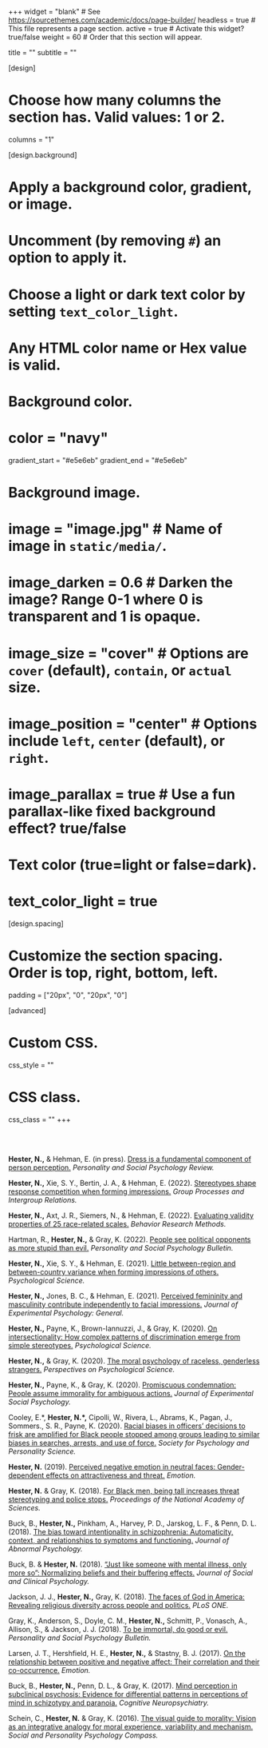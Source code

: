 +++
widget = "blank"  # See https://sourcethemes.com/academic/docs/page-builder/
headless = true  # This file represents a page section.
active = true  # Activate this widget? true/false
weight = 60  # Order that this section will appear.

title = ""
subtitle = ""

[design]
  # Choose how many columns the section has. Valid values: 1 or 2.
  columns = "1"

[design.background]
  # Apply a background color, gradient, or image.
  #   Uncomment (by removing `#`) an option to apply it.
  #   Choose a light or dark text color by setting `text_color_light`.
  #   Any HTML color name or Hex value is valid.

  # Background color.
  # color = "navy"
 
gradient_start = "#e5e6eb"
gradient_end = "#e5e6eb"
  
  # Background image.
  # image = "image.jpg"  # Name of image in `static/media/`.
  # image_darken = 0.6  # Darken the image? Range 0-1 where 0 is transparent and 1 is opaque.
  # image_size = "cover"  #  Options are `cover` (default), `contain`, or `actual` size.
  # image_position = "center"  # Options include `left`, `center` (default), or `right`.
  # image_parallax = true  # Use a fun parallax-like fixed background effect? true/false
  
  # Text color (true=light or false=dark).
  # text_color_light = true

[design.spacing]
  # Customize the section spacing. Order is top, right, bottom, left.
  padding = ["20px", "0", "20px", "0"]

[advanced]
 # Custom CSS. 
 css_style = ""
 
 # CSS class.
 css_class = ""
+++

</br></br>

<p><strong>Hester, N.,</strong> & Hehman, E. (in press). <a href="https://neilrhester.com/files/PSPR_2023_Preprint.pdf">Dress is a fundamental component of person perception.</a> <em>Personality and Social Psychology Review.</em></p>
<p><strong>Hester, N.,</strong> Xie, S. Y., Bertin, J. A., & Hehman, E. (2022). <a href="https://neilrhester.com/files/GPIR_2022.pdf">Stereotypes shape response competition when forming impressions.</a> <em>Group Processes and Intergroup Relations.</em></p>
<p><strong>Hester, N.,</strong> Axt, J. R., Siemers, N., & Hehman, E. (2022). <a href="https://neilrhester.com/files/BRM_2022_Preprint.pdf">Evaluating validity properties of 25 race-related scales.</a> <em> Behavior Research Methods.</em></p>
<p>Hartman, R., <strong>Hester, N.,</strong> & Gray, K. (2022). <a href="https://neilrhester.com/files/PSPB_2022.pdf">People see political opponents as more stupid than evil.</a> <em> Personality and Social Psychology Bulletin.</em></p>
<p><strong>Hester, N.,</strong> Xie, S. Y., & Hehman, E. (2021). <a href="https://neilrhester.com/files/PSCI_2021.pdf">Little between-region and between-country variance when forming impressions of others.</a> <em> Psychological Science.</em></p>
<p><strong>Hester, N.,</strong> Jones, B. C., & Hehman, E. (2021). <a href="https://neilrhester.com/files/JEPG_2020.pdf">Perceived femininity and masculinity contribute independently to facial impressions.</a> <em> Journal of Experimental Psychology: General.</em></p>
<p><strong>Hester, N.,</strong> Payne, K., Brown-Iannuzzi, J., & Gray, K. (2020). <a href="https://neilrhester.com/files/PSCI_2020.pdf">On intersectionality: How complex patterns of discrimination emerge from simple stereotypes.</a> <em>Psychological Science.</em></p> 
<p><strong>Hester, N.,</strong> & Gray, K. (2020). <a href="https://neilrhester.com/files/POPS_2020.pdf">The moral psychology of raceless, genderless strangers.</a> <em>Perspectives on Psychological Science.</em></p>
<p><strong>Hester, N.,</strong> Payne, K., & Gray, K. (2020). <a href="https://neilrhester.com/files/JESP_2020.pdf">Promiscuous condemnation: People assume immorality for ambiguous actions.</a> <em>Journal of Experimental Social Psychology.</em></p>
<p>Cooley,	E.*,	<strong>Hester,	N.*,</strong>	Cipolli,	W.,	Rivera,	L.,	Abrams,	K.,	Pagan,	J.,	Sommers.,	S.	R.,	Payne, K.	(2020).	<a href="https://neilrhester.com/files/SPPS_2020.pdf">Racial	biases	in	officers’	decisions	to frisk are	amplified	for	Black	people stopped among	groups leading to	similar	biases in searches,	arrests, and use of force.</a> <em>Society for Psychology and Personality	Science.</em></p>
<p><strong>Hester, N.</strong> (2019). <a href="https://neilrhester.com/files/EMO_2019.pdf">Perceived negative emotion in neutral faces: Gender-dependent effects on attractiveness and threat.</a> <em>Emotion.</em></p>
<p><strong>Hester, N.</strong> &amp; Gray, K. (2018). <a href="https://neilrhester.com/files/PNAS_2018.pdf">For Black men, being tall increases threat stereotyping and police stops.</a> <em>Proceedings of the National Academy of Sciences.</em></p>
<p>Buck, B., <strong>Hester, N.,</strong> Pinkham, A., Harvey, P. D., Jarskog, L. F., &amp; Penn, D. L. (2018). <a href="https://neilrhester.com/files/JAP_2018.pdf">The bias toward intentionality in schizophrenia: Automaticity, context, and relationships to symptoms and functioning.</a> <i>Journal of Abnormal Psychology.</i></p>
<p>Buck, B. &amp; <strong>Hester, N.</strong> (2018). <a href="https://neilrhester.com/files/JSCP_2018.pdf">“Just like someone with mental illness, only more so”: Normalizing beliefs and their buffering effects.</a> <em>Journal of Social and Clinical Psychology.</em></p>
<p>Jackson, J. J., <strong>Hester, N.,</strong> Gray, K. (2018). <a href="https://neilrhester.com/files/PLOS_2018.pdf">The faces of God in America: Revealing religious diversity across people and politics.</a> <em>PLoS ONE.</em></p>
<p>Gray, K., Anderson, S., Doyle, C. M., <strong>Hester, N.,</strong> Schmitt, P., Vonasch, A., Allison, S., &amp; Jackson, J. J. (2018). <a href="https://neilrhester.com/files/PSPB_2018.pdf">To be immortal, do good or evil.</a> <em>Personality and Social Psychology Bulletin.</em></p>
<p>Larsen, J. T., Hershfield, H. E., <strong>Hester, N.,</strong> &amp; Stastny, B. J. (2017). <a href="https://neilrhester.com/files/EMO_2017.pdf">On the relationship between positive and negative affect: Their correlation and their co-occurrence.</a> <em>Emotion.</em></p>
<p>Buck, B., <strong>Hester, N.,</strong> Penn, D. L., &amp; Gray, K. (2017). <a href="https://neilrhester.com/files/CNP_2017.pdf">Mind perception in subclinical psychosis: Evidence for differential patterns in perceptions of mind in schizotypy and paranoia.</a> <em>Cognitive Neuropsychiatry.</em></p>
<p>Schein, C., <strong>Hester, N.</strong> &amp; Gray, K. (2016). <a href="https://neilrhester.com/files/SPPC_2016.pdf">The visual guide to morality: Vision as an integrative analogy for moral experience, variability and mechanism.</a> <em>Social and Personality Psychology Compass.</em></p>
</br></br>

